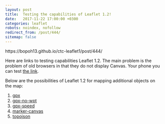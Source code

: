 ```yaml
---
layout: post
title:  Testing the capabilities of Leaflet 1.2!
date:   2017-11-22 17:00:00 +0300
categories: leaflet
robots: noindex, nofollow
redirect_from: /post/444/
sitemap: false
---
```

</h2>https://bopoh13.github.io/ctc-leaflet1/post/444/</h2>


Here are links to testing capabilities Leaflet 1.2.
The main problem is the problem of old browsers in that 
they do not display Canvas. Your phone you can test 
<a href="https://bopoh13.github.io/ctc-leaflet1/test.html">the link</a>.

Below are the possibilities of Leaflet 1.2 for mapping
additional objects on the map:

1. [gpx](https://bopoh13.github.io/ctc-leaflet1/examples/leaflet/gpx.html)
2. [gpx-no-wpt](https://bopoh13.github.io/ctc-leaflet1/examples/leaflet/gpx-no-wpt.html)
3. [gpx-speed](https://bopoh13.github.io/ctc-leaflet1/examples/leaflet/gpx-speed.html)
4. [marker-canvas](https://bopoh13.github.io/ctc-leaflet1/examples/leaflet/marker-canvas.html)
5. [topojson](https://bopoh13.github.io/ctc-leaflet1/examples/leaflet/topojson.html)
